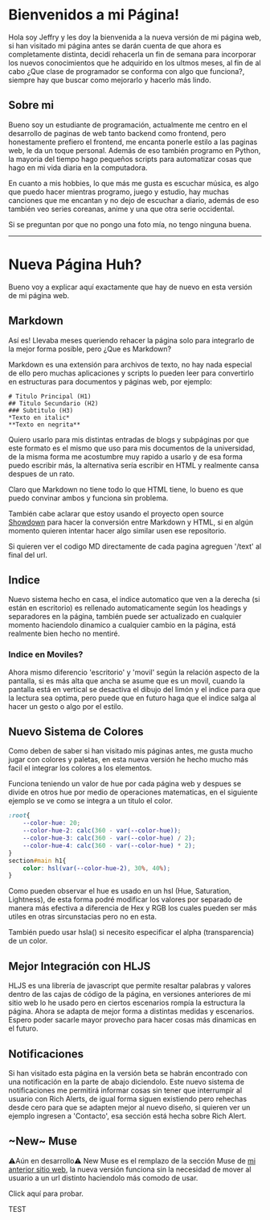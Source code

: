 <style>#Discord-Activity-Fetcher{display: none;}</style>
<script>
    $.ajaxSetup({ cache: false });
    $.getJSON('https://jeffser.com/discord.json', function (data) {
        if (data.length > 0){
            $("#Discord-Activity-Fetcher").css('display', 'block');
            $("#Discord-Activity-Fetcher h2").attr("class", "");
        }
        data.forEach(element => {
            $("#status-wrapper").append(makeBigCard(element['details'], element['large_image_url'], element['details'], element['state'], element['name']))
        });
        makeSummary();
    });
    hljs.highlightAll();
</script>

# Bienvenidos a mi Página!

Hola soy Jeffry y les doy la bienvenida a la nueva versión de mi página web, si han visitado mi página antes se darán cuenta de que ahora es completamente distinta, decidí rehacerla un fin de semana para incorporar los nuevos conocimientos que he adquirido en los ultmos meses, al fin de al cabo ¿Que clase de programador se conforma con algo que funciona?, siempre hay que buscar como mejorarlo y hacerlo más lindo.

## Sobre mi

Bueno soy un estudiante de programación, actualmente me centro en el desarrollo de paginas de web tanto backend como frontend, pero honestamente prefiero el frontend, me encanta ponerle estilo a las paginas web, le da un toque personal. Además de eso también programo en Python, la mayoria del tiempo hago pequeños scripts para automatizar cosas que hago en mi vida diaria en la computadora.

En cuanto a mis hobbies, lo que más me gusta es escuchar música, es algo que puedo hacer mientras programo, juego y estudio, hay muchas canciones que me encantan y no dejo de escuchar a diario, además de eso también veo series coreanas, anime y una que otra serie occidental.

Si se preguntan por que no pongo una foto mía, no tengo ninguna buena.

<section id="Discord-Activity-Fetcher">
    <h2 class="dont-index">Que estoy haciendo?</h2>
    Powered by <a href="https://github.com/Jeffser/DiscordActivityFetcher">Discord Activity Fetcher</a>
    <div class="block" id="status-wrapper"></div>
</section>

---

# Nueva Página Huh?

Bueno voy a explicar aquí exactamente que hay de nuevo en esta versión de mi página web.

## Markdown

Así es! Llevaba meses queriendo rehacer la página solo para integrarlo de la mejor forma posible, pero ¿Que es Markdown?

Markdown es una extensión para archivos de texto, no hay nada especial de ello pero muchas aplicaciones y scripts lo pueden leer para convertirlo en estructuras para documentos y páginas web, por ejemplo:

```MD
# Titulo Principal (H1)
## Titulo Secundario (H2)
### Subtitulo (H3)
*Texto en italic*
**Texto en negrita**
```

Quiero usarlo para mis distintas entradas de blogs y subpáginas por que este formato es el mismo que uso para mis documentos de la universidad, de la misma forma me acostumbre muy rapido a usarlo y de esa forma puedo escribir más, la alternativa sería escribir en HTML y realmente cansa despues de un rato.

Claro que Markdown no tiene todo lo que HTML tiene, lo bueno es que puedo convinar ambos y funciona sin problema.

También cabe aclarar que estoy usando el proyecto open source [Showdown](https://github.com/showdownjs/showdown) para hacer la conversión entre Markdown y HTML, si en algún momento quieren intentar hacer algo similar usen ese repositorio.

Si quieren ver el codigo MD directamente de cada pagina agreguen '/text' al final del url.

## Indice

Nuevo sistema hecho en casa, el indice automatico que ven a la derecha (si están en escritorio) es rellenado automaticamente según los headings y separadores en la página, también puede ser actualizado en cualquier momento haciendolo dinamico a cualquier cambio en la página, está realmente bien hecho no mentiré.

### Indice en Moviles?

Ahora mismo diferencio 'escritorio' y 'movil' según la relación aspecto de la pantalla, si es más alta que ancha se asume que es un movil, cuando la pantalla está en vertical se desactiva el dibujo del limón y el indice para que la lectura sea optima, pero puede que en futuro haga que el indice salga al hacer un gesto o algo por el estilo.

## Nuevo Sistema de Colores

Como deben de saber si han visitado mis páginas antes, me gusta mucho jugar con colores y paletas, en esta nueva versión he hecho mucho más facil el integrar los colores a los elementos.

Funciona teniendo un valor de hue por cada página web y despues se divide en otros hue por medio de operaciones matematicas, en el siguiente ejemplo se ve como se integra a un titulo el color.

```CSS
:root{
    --color-hue: 20;
    --color-hue-2: calc(360 - var(--color-hue));
    --color-hue-3: calc(360 - var(--color-hue) / 2);
    --color-hue-4: calc(360 - var(--color-hue) * 2);
}
section#main h1{
    color: hsl(var(--color-hue-2), 30%, 40%);
}
```

Como pueden observar el hue es usado en un hsl (Hue, Saturation, Lightness), de esta forma podré modificar los valores por separado de manera más efectiva a diferencia de Hex y RGB los cuales pueden ser más utiles en otras sircunstacias pero no en esta.

También puedo usar hsla() si necesito especificar el alpha (transparencia) de un color.

## Mejor Integración con HLJS

HLJS es una librería de javascript que permite resaltar palabras y valores dentro de las cajas de código de la página, en versiones anteriores de mi sitio web lo he usado pero en ciertos escenarios rompía la estructura la página. Ahora se adapta de mejor forma a distintas medidas y escenarios. Espero poder sacarle mayor provecho para hacer cosas más dinamicas en el futuro.

## Notificaciones

Si han visitado esta página en la versión beta se habrán encontrado con una notificación en la parte de abajo diciendolo. Este nuevo sistema de notificaciones me permitirá informar cosas sin tener que interrumpir al usuario con Rich Alerts, de igual forma siguen existiendo pero rehechas desde cero para que se adapten mejor al nuevo diseño, si quieren ver un ejemplo ingresen a 'Contacto', esa sección está hecha sobre Rich Alert.

## ~New~ Muse

⚠️Aún en desarrollo⚠️ New Muse es el remplazo de la sección Muse de [mi anterior sitio web](https://jeffser.github.io/old/code/muse), la nueva versión funciona sin la necesidad de mover al usuario a un url distinto haciendolo más comodo de usar.

<a class="block" style="cursor: pointer;" onclick="muse('GfrN-YxqZDk')">Click aquí para probar.</a>

<a class="block" style="cursor: pointer;" onclick="loadText('test')">TEST</a>